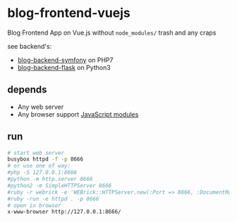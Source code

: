 # blog-frontend-vuejs

Blog Frontend App on Vue.js without `node_modules/` trash and any craps

see backend's:

 * [blog-backend-symfony](https://github.com/qbbr/blog-backend-symfony) on PHP7
 * [blog-backend-flask](https://github.com/qbbr/blog-backend-flask) on Python3

## depends

 * Any web server
 * Any browser support [JavaScript modules](https://developer.mozilla.org/en-US/docs/Web/JavaScript/Guide/Modules)

## run

```bash
# start web server
busybox httpd -f -p 8666
# or use one of way:
#php -S 127.0.0.1:8666
#python -m http.server 8666
#python2 -m SimpleHTTPServer 8666
#ruby -r webrick -e 'WEBrick::HTTPServer.new(:Port => 8666, :DocumentRoot => Dir.pwd).start'
#ruby -run -e httpd . -p 8666
# open in browser
x-www-browser http://127.0.0.1:8666/
```
